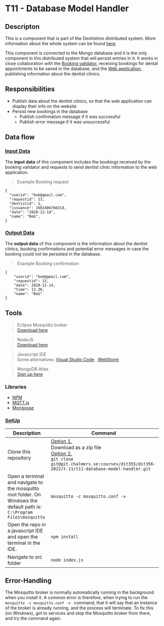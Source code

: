 # **T11 - Database Model Handler**

## **Descripton**
This is a component that is part of the Dentistimo distributed system. More information about the whole system can be found [here](https://git.chalmers.se/courses/dit355/dit356-2022/t-11/t11-project).

This component is connected to the Mongo database and it is the only component in this distributed system that will persist entries in it. It works in close collaboration with the [Booking validator](https://git.chalmers.se/courses/dit355/dit356-2022/t-11/t11-booking-validator), receiving bookings for dental appointments to be saved in the database, and the [Web application](https://git.chalmers.se/courses/dit355/dit356-2022/t-11/t11-web-application), publishing information about the dentist clinics. 


## **Responsibilities**

- Publish data about the dentist clinics, so that the web application can display their info on the website
- Persist new bookings in the database
    - Publish confirmation message if it was successful
    - Publish error message if it was unsuccessful

## **Data flow**

### **<ins>Input Data</ins>**

The **input data** of this component includes the bookings received by the booking validator and requests to send dentist clinic information to the web application. 

>Example Booking request
```
{
  "userid": "bob@gmail.com",
  "requestid": 13,
  "dentistid": 1,
  "issuance": 1602406766314,
  "date": "2020-12-14",
  "name": "Bob",
}

```
### **<ins>Output Data</ins>**

The **output data** of this component is the information about the dentist clinics, booking confirmations and potential error messages in case the booking could not be persisted in the database. 
>Example Booking confirmation
```
{
    "userid": "bob@gmail.com",
    "requestid": 13,
    "date": 2020-12-14,
    "time": 13.30,
    "name": "Bob"
}
```

## **Tools**

>  Eclipse Mosquitto broker <br>[Download here](https://mosquitto.org/download/)

>NodeJS <br>[Download here](https://nodejs.org/en/download/)

>Javascript IDE<br> Some alternatives: [Visual Studio Code](https://visualstudio.microsoft.com/downloads/) , [WebStorm](https://www.jetbrains.com/webstorm/download/)

>MongoDB Atlas<br> [Sign up here](https://www.mongodb.com/cloud/atlas/register?utm_content=rlsapostreg&utm_source=google&utm_campaign=search_gs_pl_evergreen_atlas_general_retarget-brand-postreg_gic-null_emea-all_ps-all_desktop_eng_lead&utm_term=&utm_medium=cpc_paid_search&utm_ad=&utm_ad_campaign_id=14412646473&adgroup=131761130372&gclid=CjwKCAiAs8acBhA1EiwAgRFdw_MoFEx8Y7bvZ8bKQR8DbT6RHJv631vx70_2J4uu3SXaXUo16lQYNxoClNQQAvD_BwE)

### **Libraries**  
- [NPM](https://www.npmjs.com/)
- [MQTT.js](https://www.npmjs.com/package/mqtt#api)
- [Mongoose](https://mongoosejs.com/)





### **<ins>SetUp</ins>**

| Description | Command |
|-------|---|
| Clone this repository | <ins>Option 1.</ins><br> Download as a zip file<br> <ins>Option 2.</ins><br>`git clone git@git.chalmers.se:courses/dit355/dit356-2022/t-11/t11-database-model-handler.git`|
| Open a terminal and navigate to the mosquitto root folder. On Windows the default path is: <br> `C:\Program Files\mosquitto` |  `mosquitto -c mosquitto.conf -v ` |
|Open the repo in a javascript IDE and open the terminal in the IDE.  | `npm install` |
|Navigate to src folder|`node index.js`|

## Error-Handling
The Mosquitto broker is normally automatically running in the background when you install it. A common error is therefore, when trying to run the `mosquitto -c mosquitto.conf -v ` command, that it will say that an instance of the broker is already running, and the process will terminate. To fix this (on Windows), got to services and stop the Mosquitto broker from there, and try the command again. 











